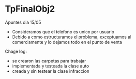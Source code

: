 # TpFinalObj2

Apuntes dia 15/05 

- Consideramos que el telefono es unico por usuario
- Debido a como estructuramos el problema, exceptuamos al comerciamente y lo dejamos todo en el punto de venta

Chage log:

 - se crearon las carpetas para trabajar
 - implementada y testeada la clase auto
 - creada y sin testear la clase infraccion
 
